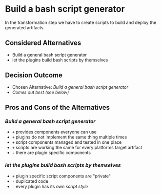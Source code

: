 # Build a bash script generator 

In the transformation step we have to create scripts to build and deploy the generated artifacts.

## Considered Alternatives

* Build a general bash script generator
* let the plugins build bash scripts by themselves

## Decision Outcome

* Chosen Alternative: *Build a general bash script generator*
* *Comes out best (see below)*

## Pros and Cons of the Alternatives

### *Build a general bash script generator*

* `+` provides components everyone can use
* `+` plugins do not implement the same thing multiple times
* `+` script components managed and tested in one place
* `+` scripts are working the same for every platforms target artifact
* `-` there are plugin specific components

### *let the plugins build bash scripts by themselves*

* `+` plugin specific script components are "private"
* `-` duplicated code
* `-` every plugin has its own *script style*
